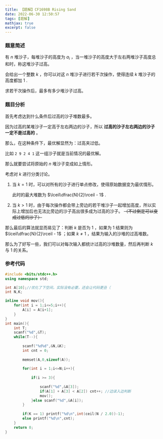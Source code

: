 ```yaml
---
title: 【题解】CF1698B Rising Sand
date: 2022-06-30 12:50:57 
tags: [题解]
mathjax: true
excerpt: false
---
```


### 题意简述

有 $n$ 堆沙子，每堆沙子的高度为 $a_i$ ，当一堆沙子的高度大于左右两堆沙子高度总和时，称这堆沙子过高。

会给出一个整数 $k$ ，你可以对这 $n$ 堆沙子进行若干次操作，使得连续 $k$ 堆沙子的高度都加 $1$ .

求若干次操作后，最多有多少堆沙子过高。

### 题目分析

首先考虑达到什么条件后过高的沙子堆数最多。

因为过高的某堆沙子一定高于左右两边的沙子，所以 **过高的沙子左右两边的沙子一定不是过高的** 。

那么，在这种条件下，最优解显然为：过高夹过低。

比如 `2 9 2 4 1` 这一组沙子就是当前情况的最优解。

那么就要尝试将原始的 $n$ 堆沙子变成如上情形。

考虑对 $k$ 进行分类讨论。

1. 当 $k = 1$ 时，可以对所有的沙子进行单点修改，使得原始数据变为最优情形。

   此时的最大堆数为 $\lceil\dfrac{N}{2}\rceil - 1​$ .

2. 当 $k>1$ 时，由于每次操作都会带上旁边的若干堆沙子一起增加高度，所以实际上增加后也无法比旁边的沙子高出很多成为过高的沙子。 ~~（不过倒是可以变成过低的沙子）~~ 

那么最后的算法就显而易见了：判断 $k$ 是否为 $1$ ，如果为 $1$ 结果则为 $\lceil\dfrac{N}{2}\rceil - 1$ ；如果 $k\not=1$ ，结果为输入的沙堆的过高堆数。

那么为了好写一些，我们可以对每次输入都统计过高的沙堆数量，然后再判断 $k$ 与 $1$ 的关系。

### 参考代码

```cpp
#include <bits/stdc++.h>
using namespace std;

int A[10];//优化了下空间，实际没有必要，还会让代码更丑（
int N,K;

inline void mov(){
    for(int i = 1;i<=5;i++){
        A[i] = A[i+1];
    }
}
int main(){
    int T;
    scanf("%d",&T);
    while(T--){
        
        scanf("%d%d",&N,&K);
        int cnt = 0;
        
        memset(A,0,sizeof(A));
        
        for(int i = 1;i<=N;i++){
            
            if(i >= 3){
                
                scanf("%d",&A[3]);
                if(A[1] + A[3] < A[2]) cnt++; //边读入边判断
                mov();
            }else scanf("%d",&A[i]);
        }
        
        if(K == 1) printf("%d\n",int(ceil(N / 2.0))-1);
        else printf("%d\n",cnt);
    }
    return 0;
}
```



